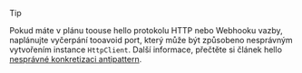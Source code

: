 > [!TIP]
>
> Pokud máte v plánu toouse hello protokolu HTTP nebo Webhooku vazby, naplánujte vyčerpání tooavoid port, který může být způsobeno nesprávným vytvořením instance `HttpClient`. Další informace, přečtěte si článek hello [nesprávné konkretizaci antipattern](https://docs.microsoft.com/en-us/azure/architecture/antipatterns/improper-instantiation/).
>
